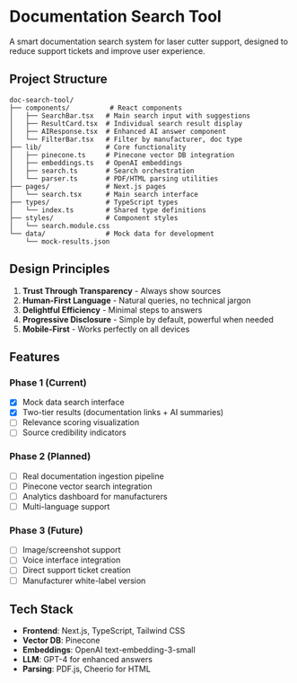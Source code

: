 # Documentation Search Tool

A smart documentation search system for laser cutter support, designed to reduce support tickets and improve user experience.

## Project Structure

```
doc-search-tool/
├── components/          # React components
│   ├── SearchBar.tsx   # Main search input with suggestions
│   ├── ResultCard.tsx  # Individual search result display
│   ├── AIResponse.tsx  # Enhanced AI answer component
│   └── FilterBar.tsx   # Filter by manufacturer, doc type
├── lib/                # Core functionality
│   ├── pinecone.ts     # Pinecone vector DB integration
│   ├── embeddings.ts   # OpenAI embeddings
│   ├── search.ts       # Search orchestration
│   └── parser.ts       # PDF/HTML parsing utilities
├── pages/              # Next.js pages
│   └── search.tsx      # Main search interface
├── types/              # TypeScript types
│   └── index.ts        # Shared type definitions
├── styles/             # Component styles
│   └── search.module.css
└── data/               # Mock data for development
    └── mock-results.json
```

## Design Principles

1. **Trust Through Transparency** - Always show sources
2. **Human-First Language** - Natural queries, no technical jargon
3. **Delightful Efficiency** - Minimal steps to answers
4. **Progressive Disclosure** - Simple by default, powerful when needed
5. **Mobile-First** - Works perfectly on all devices

## Features

### Phase 1 (Current)
- [x] Mock data search interface
- [x] Two-tier results (documentation links + AI summaries)
- [ ] Relevance scoring visualization
- [ ] Source credibility indicators

### Phase 2 (Planned)
- [ ] Real documentation ingestion pipeline
- [ ] Pinecone vector search integration
- [ ] Analytics dashboard for manufacturers
- [ ] Multi-language support

### Phase 3 (Future)
- [ ] Image/screenshot support
- [ ] Voice interface integration
- [ ] Direct support ticket creation
- [ ] Manufacturer white-label version

## Tech Stack

- **Frontend**: Next.js, TypeScript, Tailwind CSS
- **Vector DB**: Pinecone
- **Embeddings**: OpenAI text-embedding-3-small
- **LLM**: GPT-4 for enhanced answers
- **Parsing**: PDF.js, Cheerio for HTML